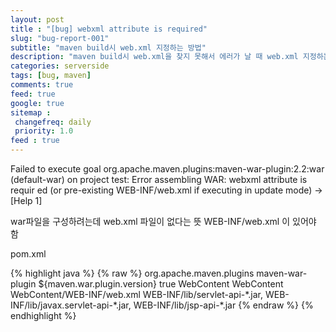 ```yaml
---
layout: post
title : "[bug] webxml attribute is required"
slug: "bug-report-001"
subtitle: "maven build시 web.xml 지정하는 방법"
description: "maven build시 web.xml을 찾지 못해서 에러가 날 때 web.xml 지정하는 방법"
categories: serverside
tags: [bug, maven]
comments: true
feed: true
google: true
sitemap :
 changefreq: daily
 priority: 1.0
feed : true
---
```

Failed to execute goal org.apache.maven.plugins:maven-war-plugin:2.2:war
(default-war) on project test: Error assembling WAR: webxml attribute is requir
ed (or pre-existing WEB-INF/web.xml if executing in update mode) -> [Help 1]

war파일을 구성하려는데 web.xml 파일이 없다는 뜻
WEB-INF/web.xml 이 있어야 함

<p class="c_tit"> pom.xml </p>
<div class="codebox">
{% highlight java %}
{% raw %}
<plugin>
 <groupId>org.apache.maven.plugins</groupId>
 <artifactId>maven-war-plugin</artifactId>
 <version>${maven.war.plugin.version}</version>
 <configuration>
   <filteringDeploymentDescriptors>true</filteringDeploymentDescriptors>
   <webResources>
     <resource>
       <directory>WebContent</directory>
     </resource>
   </webResources>
   <warSourceDirectory>WebContent</warSourceDirectory>
   <webXml>WebContent/WEB-INF/web.xml</webXml>
   <packagingExcludes>
     <!-- servlet, jsp는 WAS에 들어 있으므로 제외시킴 -->
     WEB-INF/lib/servlet-api-*.jar,
     WEB-INF/lib/javax.servlet-api-*.jar,
     WEB-INF/lib/jsp-api-*.jar
   </packagingExcludes>
 </configuration>
</plugin>
{% endraw %}
{% endhighlight %}
</div>
